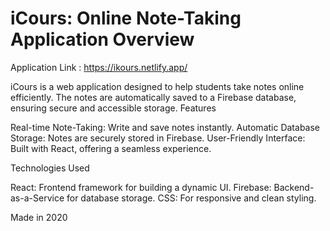# iCours: Online Note-Taking Application Overview

Application Link : https://ikours.netlify.app/

iCours is a web application designed to help students take notes online efficiently. The notes are automatically saved to a Firebase database, ensuring secure and accessible storage.
Features

  Real-time Note-Taking: Write and save notes instantly.
  Automatic Database Storage: Notes are securely stored in Firebase.
  User-Friendly Interface: Built with React, offering a seamless experience.

Technologies Used

  React: Frontend framework for building a dynamic UI.
  Firebase: Backend-as-a-Service for database storage.
  CSS: For responsive and clean styling.

Made in 2020
